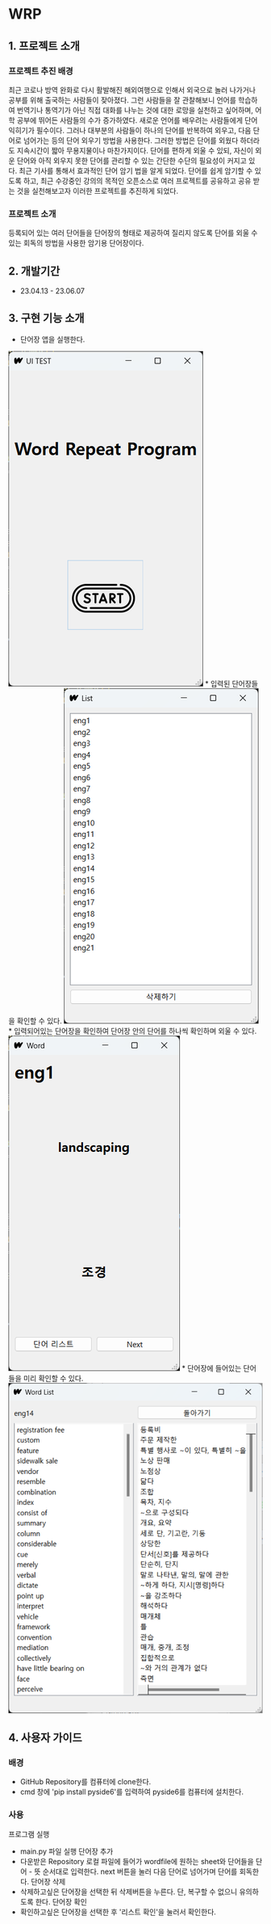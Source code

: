 # WRP

## 1. 프로젝트 소개
### 프로젝트 추진 배경
최근 코로나 방역 완화로 다시 활발해진 해외여행으로 인해서 외국으로 놀러 나가거나 공부를 위해 출국하는 사람들이 잦아졌다. 그런 사람들을 잘 관찰해보니 언어를 학습하여 번역기나 통역기가 아닌 직접 대화를 나누는 것에 대한 로망을 실천하고 싶어하며, 어학 공부에 뛰어든 사람들의 수가 증가하였다. 
새로운 언어를 배우려는 사람들에게 단어 익히기가 필수이다. 그러나 대부분의 사람들이 하나의 단어를 반복하여 외우고, 다음 단어로 넘어가는 등의 단어 외우기 방법을 사용한다. 그러한 방법은 단어를 외웠다 하더라도 지속시간이 짧아 무용지물이나 마찬가지이다. 단어를 편하게 외울 수 있되, 자신이 외운 단어와 아직 외우지 못한 단어를 관리할 수 있는 간단한 수단의 필요성이 커지고 있다.
최근 기사를 통해서 효과적인 단어 암기 법을 알게 되었다. 단어를 쉽게 암기할 수 있도록 하고, 최근 수강중인 강의의 목적인 오픈소스로 여러 프로젝트를 공유하고 공유 받는 것을 실천해보고자 이러한 프로젝트를 추진하게 되었다.

### 프로젝트 소개
등록되어 있는 여러 단어들을 단어장의 형태로 제공하여 질리지 않도록 단어를 외울 수 있는 회독의 방법을 사용한 암기용 단어장이다.

## 2. 개발기간
* 23.04.13 - 23.06.07

## 3. 구현 기능 소개
* 단어장 앱을 실행한다.
<img src="img/win_start.png">
* 입력된 단어장들을 확인할 수 있다.
<img src="img/win_list.png">
* 입력되어있는 단어장을 확인하여 단어장 안의 단어를 하나씩 확인하며 외울 수 있다.
<img src="img/win_word.png">
* 단어장에 들어있는 단어들을 미리 확인할 수 있다.
<img src="img/win_wordlist.png">

## 4. 사용자 가이드
### 배경
* GitHub Repository를 컴퓨터에 clone한다.
* cmd 창에 'pip install pyside6'를 입력하여 pyside6를 컴퓨터에 설치한다.

### 사용
프로그램 실행
- main.py 파일 실행
단어장 추가
- 다운받은 Repository 로컬 파일에 들어가 wordfile에 원하는 sheet와 단어들을 단어 - 뜻 순서대로 입력한다.
next 버튼을 눌러 다음 단어로 넘어가며 단어를 회독한다.
단어장 삭제
- 삭제하고싶은 단어장을 선택한 뒤 삭제버튼을 누른다. 단, 복구할 수 없으니 유의하도록 한다.
단어장 확인
- 확인하고싶은 단어장을 선택한 후 '리스트 확인'을 눌러서 확인한다.


